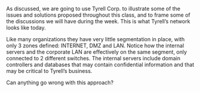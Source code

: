 As discussed, we are going to use Tyrell Corp. to illustrate some of the issues and solutions proposed throughout this class, and to frame some of the discussions we will have during the week. This is what Tyrell’s network looks like today. 

Like many organizations they have very little segmentation in place, with only 3 zones defined: INTERNET, DMZ and LAN. 
Notice how the internal servers and the corporate LAN are effectively on the same segment, only connected to 2 different switches. The internal servers include domain controllers and databases that may contain confidential information and that may be critical to Tyrell’s business. 

Can anything go wrong with this approach? 
